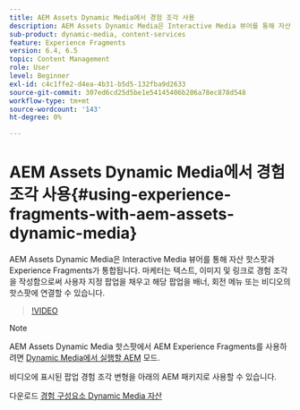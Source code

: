 ```yaml
---
title: AEM Assets Dynamic Media에서 경험 조각 사용
description: AEM Assets Dynamic Media은 Interactive Media 뷰어를 통해 자산 핫스팟과 Experience Fragments가 통합됩니다. 마케터는 텍스트, 이미지 및 링크로 경험 조각을 작성함으로써 사용자 지정 팝업을 채우고 해당 팝업을 배너, 회전 메뉴 또는 비디오의 핫스팟에 연결할 수 있습니다.
sub-product: dynamic-media, content-services
feature: Experience Fragments
version: 6.4, 6.5
topic: Content Management
role: User
level: Beginner
exl-id: c4c1ffe2-d4ea-4b31-b5d5-132fba9d2633
source-git-commit: 307ed6cd25d5be1e54145406b206a78ec878d548
workflow-type: tm+mt
source-wordcount: '143'
ht-degree: 0%

---
```


# AEM Assets Dynamic Media에서 경험 조각 사용{#using-experience-fragments-with-aem-assets-dynamic-media}

AEM Assets Dynamic Media은 Interactive Media 뷰어를 통해 자산 핫스팟과 Experience Fragments가 통합됩니다. 마케터는 텍스트, 이미지 및 링크로 경험 조각을 작성함으로써 사용자 지정 팝업을 채우고 해당 팝업을 배너, 회전 메뉴 또는 비디오의 핫스팟에 연결할 수 있습니다.

>[!VIDEO](https://video.tv.adobe.com/v/22115/?quality=9&learn=on)

>[!NOTE]
>
>AEM Assets Dynamic Media 핫스팟에서 AEM Experience Fragments를 사용하려면 [Dynamic Media에서 실행할 AEM](https://experienceleague.adobe.com/docs/) 모드.

비디오에 표시된 팝업 경험 조각 변형을 아래의 AEM 패키지로 사용할 수 있습니다.

다운로드 [경험 구성요소 Dynamic Media 자산](assets/experience-fragmentsdynamic-mediaassets-100.zip)
